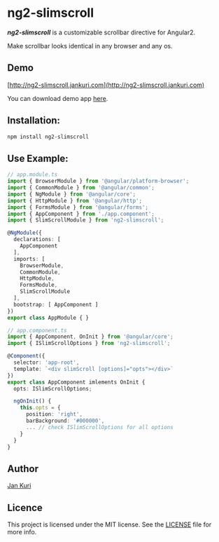 # ng2-slimscroll

***ng2-slimscroll*** is a customizable scrollbar directive for Angular2.

Make scrollbar looks identical in any browser and any os.

## Demo

[http://ng2-slimscroll.jankuri.com](http://ng2-slimscroll.jankuri.com)

You can download demo app [here](https://github.com/jkuri/ng2-slimscroll-demo).

## Installation: 

```bash
npm install ng2-slimscroll
```

## Use Example:

```ts
// app.module.ts
import { BrowserModule } from '@angular/platform-browser';
import { CommonModule } from '@angular/common';
import { NgModule } from '@angular/core';
import { HttpModule } from '@angular/http';
import { FormsModule } from '@angular/forms';
import { AppComponent } from './app.component';
import { SlimScrollModule } from 'ng2-slimscroll';

@NgModule({
  declarations: [
    AppComponent
  ],
  imports: [
    BrowserModule,
    CommonModule,
    HttpModule,
    FormsModule,
    SlimScrollModule
  ],
  bootstrap: [ AppComponent ]
})
export class AppModule { }

// app.component.ts
import { AppComponent, OnInit } from '@angular/core';
import { ISlimScrollOptions } from 'ng2-slimscroll';

@Component({
  selector: 'app-root',
  template: `<div slimScroll [options]="opts"></div>`
})
export class AppComponent imlements OnInit { 
  opts: ISlimScrollOptions;

  ngOnInit() {
    this.opts = {
      position: 'right',
      barBackground: '#000000',
      ... // check ISlimScrollOptions for all options
    }
  }
}
```

## Author

[Jan Kuri](http://www.jankuri.com)

## Licence

This project is licensed under the MIT license. See the [LICENSE](LICENSE) file for more info.
